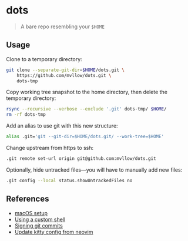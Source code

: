 # dots

> A bare repo resembling your `$HOME`

## Usage

Clone to a temporary directory:

```sh
git clone --separate-git-dir=$HOME/dots.git \
    https://github.com/mvllow/dots.git \
    dots-tmp
```

Copy working tree snapshot to the home directory, then delete the temporary directory:

```sh
rsync --recursive --verbose --exclude '.git' dots-tmp/ $HOME/
rm -rf dots-tmp
```

Add an alias to use git with this new structure:

```sh
alias .git='git --git-dir=$HOME/dots.git/ --work-tree=$HOME'
```

Change upstream from https to ssh:

```sh
.git remote set-url origin git@github.com:mvllow/dots.git
```

Optionally, hide untracked files—you will have to manually add new files:

```sh
.git config --local status.showUntrackedFiles no
```

## References

- [macOS setup](https://github.com/mvllow/dots/wiki/macOS-setup)
- [Using a custom shell](https://github.com/mvllow/dots/wiki/Using-a-custom-shell)
- [Signing git commits](https://github.com/mvllow/dots/wiki/Signing-git-commits)
- [Update kitty config from neovim](https://github.com/mvllow/dots/wiki/Update-kitty-config-from-neovim)
